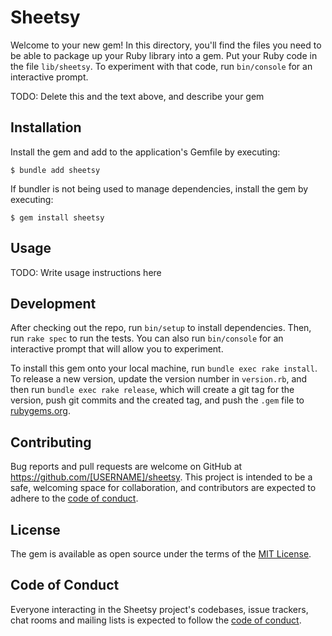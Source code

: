 # Sheetsy

Welcome to your new gem! In this directory, you'll find the files you need to be able to package up your Ruby library into a gem. Put your Ruby code in the file `lib/sheetsy`. To experiment with that code, run `bin/console` for an interactive prompt.

TODO: Delete this and the text above, and describe your gem

## Installation

Install the gem and add to the application's Gemfile by executing:

    $ bundle add sheetsy

If bundler is not being used to manage dependencies, install the gem by executing:

    $ gem install sheetsy

## Usage

TODO: Write usage instructions here

## Development

After checking out the repo, run `bin/setup` to install dependencies. Then, run `rake spec` to run the tests. You can also run `bin/console` for an interactive prompt that will allow you to experiment.

To install this gem onto your local machine, run `bundle exec rake install`. To release a new version, update the version number in `version.rb`, and then run `bundle exec rake release`, which will create a git tag for the version, push git commits and the created tag, and push the `.gem` file to [rubygems.org](https://rubygems.org).

## Contributing

Bug reports and pull requests are welcome on GitHub at https://github.com/[USERNAME]/sheetsy. This project is intended to be a safe, welcoming space for collaboration, and contributors are expected to adhere to the [code of conduct](https://github.com/[USERNAME]/sheetsy/blob/main/CODE_OF_CONDUCT.md).

## License

The gem is available as open source under the terms of the [MIT License](https://opensource.org/licenses/MIT).

## Code of Conduct

Everyone interacting in the Sheetsy project's codebases, issue trackers, chat rooms and mailing lists is expected to follow the [code of conduct](https://github.com/[USERNAME]/sheetsy/blob/main/CODE_OF_CONDUCT.md).
